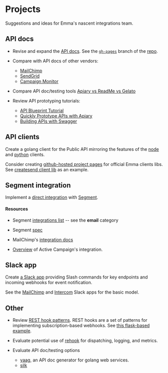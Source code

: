 # Projects

Suggestions and ideas for Emma's nascent integrations team.


## API docs

* Revise and expand the [API docs](http://api.myemma.com/index.html). See the [`gh-pages`](https://github.com/myemma/emma-api-documentation/tree/gh-pages) branch of the [repo](https://github.com/myemma/emma-api-documentation).

* Compare with API docs of other vendors:
  * [MailChimp](http://developer.mailchimp.com/documentation/mailchimp/)
  * [SendGrid](https://sendgrid.com/docs/API_Reference/index.html)
  * [Campaign Monitor](https://www.campaignmonitor.com/api/getting-started/)

* Compare API doc/testing tools [Apiary vs ReadMe vs Gelato](http://stackshare.io/stackups/apiary-vs-readme-io-vs-gelato-io)

* Review API prototyping tutorials:
  * [API Blueprint Tutorial](https://apiblueprint.org/documentation/tutorial.html)
  * [Quickly Prototype APIs with Apiary](https://sendgrid.com/blog/quickly-prototype-apis-apiary/)
  * [Building APIs with Swagger](http://radar.oreilly.com/2015/09/building-apis-with-swagger.html)


## API clients

Create a golang client for the Public API mirroring the features of the [node](https://github.com/nathanpeck/emma-sdk) and [python](https://github.com/myemma/EmmaPython) clients.

Consider creating [github-hosted project pages](https://pages.github.com) for official Emma clients libs. See [createsend client lib](http://campaignmonitor.github.io/createsend-python/) as an example.


## Segment integration

Implement a [direct integration](https://segment.com/docs/partners/direct-integration/#2-build-an-endpoint-to-receive-customer-data) with [Segment](https://segment.com).


#### Resources 

* Segment [integrations list](https://segment.com/integrations) -- see the
  **email** category

* Segment [spec](https://segment.com/docs/spec/)

* MailChimp's [integration docs](https://segment.com/docs/integrations/mailchimp/)

* [Overview](http://www.activecampaign.com/blog/share-contact-data-with-other-apps/) of Active Campaign's integration.


## Slack app

Create [a Slack app](https://api.slack.com/slack-apps) providing Slash commands for key endpoints and incoming webhooks for event notification.

See the [MailChimp](https://slack.com/apps/A0F82E726-mailchimp) and [Intercom](https://slack.com/apps/A0F81R6LF-intercom) Slack apps for the basic model.


## Other

* Review [REST hook patterns](http://resthooks.org/docs/).  REST hooks are a set of patterns for implementing subscription-based webhooks. See [this flask-based example](https://github.com/zapier/resthooks).

* Evaluate potential use of [rehook](https://github.com/jstemmer/rehook) for dispatching, logging, and metrics.

* Evaluate API doc/testing options
  * [yaag](https://github.com/betacraft/yaag), an API doc generator for golang web services.
  * [silk](https://medium.com/@matryer/introducing-silk-markdown-driven-api-tests-1f8cfb0ef99a#.roley2jzv) 

